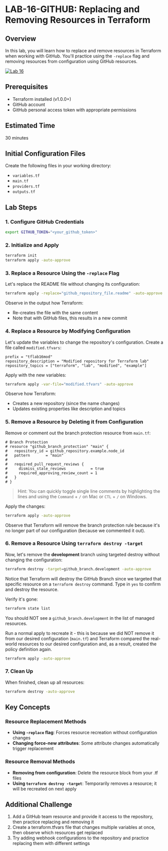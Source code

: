# LAB-16-GITHUB: Replacing and Removing Resources in Terraform

## Overview
In this lab, you will learn how to replace and remove resources in Terraform when working with GitHub. You'll practice using the `-replace` flag and removing resources from configuration using GitHub resources.

[![Lab 16](https://github.com/btkrausen/terraform-testing/actions/workflows/github_lab_validation.yml/badge.svg?branch=main)](https://github.com/btkrausen/terraform-testing/actions/workflows/github_lab_validation.yml)

## Prerequisites
- Terraform installed (v1.0.0+)
- GitHub account
- GitHub personal access token with appropriate permissions

## Estimated Time
30 minutes

## Initial Configuration Files

Create the following files in your working directory:

 - `variables.tf`
 - `main.tf`
 - `providers.tf`
 - `outputs.tf`

## Lab Steps

### 1. Configure GitHub Credentials

```bash
export GITHUB_TOKEN="<your_github_token>"
```

### 2. Initialize and Apply
```bash
terraform init
terraform apply -auto-approve
```

### 3. Replace a Resource Using the `-replace` Flag

Let's replace the README file without changing its configuration:

```bash
terraform apply -replace="github_repository_file.readme" -auto-approve
```

Observe in the output how Terraform:
- Re-creates the file with the same content
- Note that with GitHub files, this results in a new commit

### 4. Replace a Resource by Modifying Configuration

Let's update the variables to change the repository's configuration. Create a file called `modified.tfvars`:

```hcl
prefix = "tflab16mod"
repository_description = "Modified repository for Terraform lab"
repository_topics = ["terraform", "lab", "modified", "example"]
```

Apply with the new variables:

```bash
terraform apply -var-file="modified.tfvars" -auto-approve
```

Observe how Terraform:
- Creates a new repository (since the name changes)
- Updates existing properties like description and topics

### 5. Remove a Resource by Deleting it from Configuration

Remove or comment out the branch protection resource from `main.tf`:

```hcl
# Branch Protection
# resource "github_branch_protection" "main" {
#   repository_id = github_repository.example.node_id
#   pattern       = "main"
#   
#   required_pull_request_reviews {
#     dismiss_stale_reviews           = true
#     required_approving_review_count = 1
#   }
# }
```

> Hint: You can quickly toggle single line comments by highlighting the lines and using the `Command` + `/` on Mac or `CTL` + `/` on Windows.

Apply the changes:

```bash
terraform apply -auto-approve
```

Observe that Terraform will remove the branch protection rule because it's no longer part of our configuration (because we commented it out).

### 6. Remove a Resource Using `terraform destroy -target`

Now, let's remove the **development** branch using targeted destroy without changing the configuration:

```bash
terraform destroy -target=github_branch.development -auto-approve
```

Notice that Terraform will destroy the GitHub Branch since we targeted that specific resource on a `terraform destroy` command. Type in `yes` to confirm and destroy the resource.

Verify it's gone:

```bash
terraform state list
```

You should NOT see a `github_branch.development` in the list of managed resources.


Run a normal apply to recreate it - this is because we did NOT remove it from our desired configuration (`main.tf`) and Terraform compared the real-world resources to our desired configuration and, as a result, created the policy definition again.

```bash
terraform apply -auto-approve
```

### 7. Clean Up

When finished, clean up all resources:

```bash
terraform destroy -auto-approve
```

## Key Concepts

### Resource Replacement Methods
- **Using `-replace` flag**: Forces resource recreation without configuration changes
- **Changing force-new attributes**: Some attribute changes automatically trigger replacement

### Resource Removal Methods
- **Removing from configuration**: Delete the resource block from your .tf files
- **Using `terraform destroy -target`**: Temporarily removes a resource; it will be recreated on next apply

## Additional Challenge

1. Add a GitHub team resource and provide it access to the repository, then practice replacing and removing it
2. Create a terraform.tfvars file that changes multiple variables at once, then observe which resources get replaced
3. Try adding webhook configurations to the repository and practice replacing them with different settings